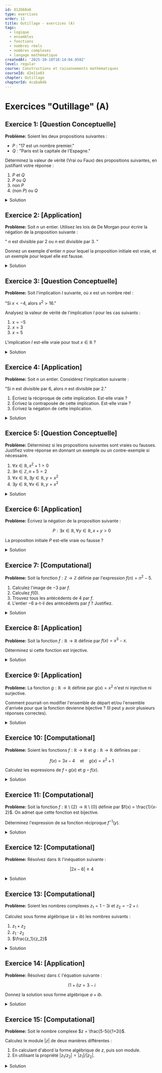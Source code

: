 ```yaml
---
id: 812b68a6
type: exercises
order: 11
title: Outillage - exercices (A)
tags:
  - logique
  - ensembles
  - fonctions
  - nombres réels
  - nombres complexes
  - langage mathématique
createdAt: '2025-10-18T18:14:04.958Z'
level: regular
course: Constructions et raisonnements mathématiques
courseId: d2e11e03
chapter: Outillage
chapterId: 4caba84b
---
```

# Exercices "Outillage" (A)

## Exercice 1: [Question Conceptuelle]

**Problème:** Soient les deux propositions suivantes :

-   $P$ : "17 est un nombre premier."
-   $Q$ : "Paris est la capitale de l'Espagne."

Déterminez la valeur de vérité (Vrai ou Faux) des propositions suivantes, en justifiant votre réponse :

1.  $P \text{ et } Q$
2.  $P \text{ ou } Q$
3.  non $P$
4.  (non $P$) ou $Q$

<details>

<summary>Solution</summary>

**Méthode:** La première étape est de déterminer la valeur de vérité de chaque proposition de base, $P$ et $Q$. Ensuite, on applique les définitions des connecteurs logiques "et", "ou" et "non" pour trouver la valeur de vérité des propositions composées.

**Étapes:**

1.  **Évaluer les propositions de base :**
    -   $P$ : "17 est un nombre premier." Un nombre premier est un entier supérieur à 1 qui n'a que deux diviseurs : 1 et lui-même. 17 n'est divisible que par 1 et 17. Donc, la proposition $P$ est **Vraie (V)**.
    -   $Q$ : "Paris est la capitale de l'Espagne." La capitale de l'Espagne est Madrid. Donc, la proposition $Q$ est **Fausse (F)**.

2.  **Évaluer $P \text{ et } Q$ :**
    -   La conjonction "et" est vraie uniquement si les deux propositions sont vraies.
    -   Ici, nous avons V et F.
    -   Le résultat est donc **Faux**.

3.  **Évaluer $P \text{ ou } Q$ :**
    -   La disjonction "ou" est vraie si au moins l'une des deux propositions est vraie.
    -   Ici, nous avons V ou F.
    -   Puisque $P$ est vraie, le résultat est **Vrai**.

4.  **Évaluer non $P$ :**
    -   La négation inverse la valeur de vérité.
    -   Puisque $P$ est Vraie, non $P$ est **Fausse**.

5.  **Évaluer (non $P$) ou $Q$ :**
    -   Nous avons déjà déterminé que non $P$ est Fausse et $Q$ est Fausse.
    -   Nous devons évaluer F ou F.
    -   La disjonction est fausse uniquement si les deux propositions sont fausses.
    -   Le résultat est donc **Faux**.

**Réponse:**

1.  $P \text{ et } Q$ : **Faux**
2.  $P \text{ ou } Q$ : **Vrai**
3.  non $P$ : **Faux**
4.  (non $P$) ou $Q$ : **Faux**

</details>

## Exercice 2: [Application]

**Problème:** Soit $n$ un entier. Utilisez les lois de De Morgan pour écrire la négation de la proposition suivante :

" $n$ est divisible par 2 ou $n$ est divisible par 3. "

Donnez un exemple d'entier $n$ pour lequel la proposition initiale est vraie, et un exemple pour lequel elle est fausse.

<details>

<summary>Solution</summary>

**Méthode:** On identifie d'abord les deux propositions de base, $P$ et $Q$. La proposition donnée est de la forme $P \text{ ou } Q$. On applique ensuite la loi de De Morgan appropriée, qui stipule que `non(P ou Q)` est équivalent à `(non P) et (non Q)`.

**Étapes:**

1.  **Identifier les propositions de base :**
    -   Soit $P$ : "$n$ est divisible par 2".
    -   Soit $Q$ : "$n$ est divisible par 3".
    -   La proposition initiale est $P \text{ ou } Q$.

2.  **Appliquer la loi de De Morgan :**
    -   La négation est `non(P ou Q)`.
    -   Selon la loi de De Morgan, `non(P ou Q)` est équivalent à `(non P) et (non Q)`.

3.  **Traduire les négations en langage courant :**
    -   `non P` est "$n$ n'est pas divisible par 2".
    -   `non Q` est "$n$ n'est pas divisible par 3".

4.  **Combiner pour former la négation finale :**
    -   La négation est donc : "$n$ n'est pas divisible par 2 et $n$ n'est pas divisible par 3."

5.  **Trouver des exemples :**
    -   **Exemple où la proposition initiale est vraie** : "$n$ est divisible par 2 ou par 3". Choisissons $n=9$. 9 n'est pas divisible par 2, mais il est divisible par 3. La condition "ou" est donc satisfaite. La proposition est vraie pour $n=9$. (De même pour $n=10$ ou $n=12$).
    -   **Exemple où la proposition initiale est fausse** : Il nous faut un nombre qui n'est ni divisible par 2, ni par 3. C'est-à-dire un nombre pour lequel la négation est vraie. Choisissons $n=7$. 7 n'est pas divisible par 2 et n'est pas divisible par 3. La proposition initiale est donc fausse pour $n=7$.

**Réponse:** La négation de la proposition est : **"$n$ n'est pas divisible par 2 et $n$ n'est pas divisible par 3."**

</details>

## Exercice 3: [Question Conceptuelle]

**Problème:** Soit l'implication $I$ suivante, où $x$ est un nombre réel :

"Si $x < -4$, alors $x^2 > 16$."

Analysez la valeur de vérité de l'implication $I$ pour les cas suivants :

1.  $x = -5$
2.  $x = 3$
3.  $x = 5$

L'implication $I$ est-elle vraie pour tout $x \in \mathbb{R}$ ?

<details>

<summary>Solution</summary>

**Méthode:** On identifie l'hypothèse $P$ et la conclusion $Q$. Pour chaque valeur de $x$, on détermine la valeur de vérité de $P$ et de $Q$, puis on utilise la table de vérité de l'implication ($P \Rightarrow Q$) pour en déduire la valeur de vérité de $I$. Rappel : $P \Rightarrow Q$ est fausse uniquement si $P$ est vraie et $Q$ est fausse.

**Étapes:**

1.  **Identifier l'hypothèse et la conclusion :**
    -   Hypothèse $P$ : "$x < -4$".
    -   Conclusion $Q$ : "$x^2 > 16$".
    -   L'implication est $P \Rightarrow Q$.

2.  **Analyse pour $x = -5$ :**
    -   $P$ : "$-5 < -4$" est **Vraie**.
    -   $Q$ : "$(-5)^2 > 16$", soit "$25 > 16$", est **Vraie**.
    -   L'implication $V \Rightarrow V$ est **Vraie**.

3.  **Analyse pour $x = 3$ :**
    -   $P$ : "$3 < -4$" est **Fausse**.
    -   $Q$ : "$3^2 > 16$", soit "$9 > 16$", est **Fausse**.
    -   L'implication $F \Rightarrow F$ est **Vraie**. (Une hypothèse fausse implique n'importe quoi).

4.  **Analyse pour $x = 5$ :**
    -   $P$ : "$5 < -4$" est **Fausse**.
    -   $Q$ : "$5^2 > 16$", soit "$25 > 16$", est **Vraie**.
    -   L'implication $F \Rightarrow V$ est **Vraie**. (Une hypothèse fausse implique n'importe quoi).

5.  **Validité générale de l'implication $I$ :**
    -   L'implication $P \Rightarrow Q$ est fausse s'il existe un cas où $P$ est Vraie et $Q$ est Fausse.
    -   On cherche donc un $x$ tel que $x < -4$ (P Vraie) ET $x^2 \le 16$ (Q Fausse).
    -   Cependant, si $x < -4$, alors en multipliant par $x$ (qui est négatif), on change le sens de l'inégalité : $x \cdot x > -4 \cdot x$. De plus, comme $x < -4$, on a aussi $-x > 4$, donc $x^2 = (-x)^2 > 4^2 = 16$.
    -   Il est donc impossible que l'hypothèse soit vraie et la conclusion fausse. Le cas $V \Rightarrow F$ ne se produit jamais.
    -   L'implication est donc vraie pour tout $x \in \mathbb{R}$.

**Réponse:** L'implication est **vraie** pour $x=-5$, $x=3$, et $x=5$. Oui, l'implication est **vraie pour tout $x \in \mathbb{R}$**.

</details>

## Exercice 4: [Application]

**Problème:** Soit $n$ un entier. Considérez l'implication suivante :

"Si $n$ est divisible par 6, alors $n$ est divisible par 2."

1.  Écrivez la réciproque de cette implication. Est-elle vraie ?
2.  Écrivez la contraposée de cette implication. Est-elle vraie ?
3.  Écrivez la négation de cette implication.

<details>

<summary>Solution</summary>

**Méthode:** On identifie les propositions $P$ et $Q$. L'implication est $P \Rightarrow Q$.

-   La réciproque est $Q \Rightarrow P$.
-   La contraposée est $(\text{non } Q) \Rightarrow (\text{non } P)$.
-   La négation est $P \text{ et (non } Q)$.

On analyse ensuite la véracité de chaque nouvelle proposition.

**Étapes:**

1.  **Identifier les propositions de base :**
    -   $P$ : "$n$ est divisible par 6".
    -   $Q$ : "$n$ est divisible par 2".
    -   L'implication initiale $P \Rightarrow Q$ est vraie, car si un nombre est un multiple de 6, il est de la forme $6k = 2(3k)$, donc c'est aussi un multiple de 2.

2.  **Réciproque ($Q \Rightarrow P$) :**
    -   L'énoncé est : "Si $n$ est divisible par 2, alors $n$ est divisible par 6."
    -   **Véracité :** Cette proposition est **fausse**. Pour le prouver, il suffit de trouver un contre-exemple. Soit $n=4$. $n$ est divisible par 2, mais $n$ n'est pas divisible par 6.

3.  **Contraposée ($(\text{non } Q) \Rightarrow (\text{non } P)$) :**
    -   `non Q` : "$n$ n'est pas divisible par 2" (c'est-à-dire "$n$ est impair").
    -   `non P` : "$n$ n'est pas divisible par 6".
    -   L'énoncé est : "Si $n$ n'est pas divisible par 2, alors $n$ n'est pas divisible par 6."
    -   **Véracité :** Cette proposition est **vraie**. Si un nombre n'est pas pair, il ne peut pas être un multiple de 6 (car tous les multiples de 6 sont pairs). Comme attendu, la contraposée a la même valeur de vérité que l'implication originale.

4.  **Négation ($P \text{ et (non } Q)$) :**
    -   L'énoncé est : "$n$ est divisible par 6 et $n$ n'est pas divisible par 2."
    -   **Véracité :** Cette proposition est toujours **fausse**, car il est impossible qu'un nombre soit un multiple de 6 sans être un multiple de 2.

**Réponse:**

1.  **Réciproque :** "Si $n$ est divisible par 2, alors $n$ est divisible par 6." (Fausse)
2.  **Contraposée :** "Si $n$ n'est pas divisible par 2, alors $n$ n'est pas divisible par 6." (Vraie)
3.  **Négation :** "$n$ est divisible par 6 et $n$ n'est pas divisible par 2."

</details>

## Exercice 5: [Question Conceptuelle]

**Problème:** Déterminez si les propositions suivantes sont vraies ou fausses. Justifiez votre réponse en donnant un exemple ou un contre-exemple si nécessaire.

1.  $\forall x \in \mathbb{R}, x^2+1 > 0$
2.  $\exists n \in \mathbb{Z}, n+5 = 2$
3.  $\forall x \in \mathbb{R}, \exists y \in \mathbb{R}, y = x^2$
4.  $\exists y \in \mathbb{R}, \forall x \in \mathbb{R}, y = x^2$

<details>

<summary>Solution</summary>

**Méthode:** Pour chaque proposition, on analyse la condition imposée par les quantificateurs.

-   Pour une proposition `∀x, P(x)`, on doit vérifier que $P(x)$ est vraie pour *tous* les $x$. Si on trouve un seul contre-exemple, elle est fausse.
-   Pour une proposition `∃x, P(x)`, il suffit de trouver *un seul* exemple pour lequel $P(x)$ est vraie.
-   L'ordre des quantificateurs `∀` et `∃` est crucial.

**Étapes:**

1.  **$\forall x \in \mathbb{R}, x^2+1 > 0$**
    -   Pour tout nombre réel $x$, on sait que $x^2 \ge 0$.
    -   En ajoutant 1 des deux côtés, on obtient $x^2+1 \ge 0+1$, soit $x^2+1 \ge 1$.
    -   Puisque $1 > 0$, il est certain que $x^2+1 > 0$ pour tout $x \in \mathbb{R}$.
    -   La proposition est **Vraie**.

2.  **$\exists n \in \mathbb{Z}, n+5 = 2$**
    -   On cherche s'il existe un entier $n$ qui vérifie l'équation.
    -   Résolvons l'équation : $n = 2-5 = -3$.
    -   Le nombre $-3$ est bien un entier ($\-3 \in \mathbb{Z}$).
    -   Nous avons trouvé un tel entier. La proposition est **Vraie**.

3.  **$\forall x \in \mathbb{R}, \exists y \in \mathbb{R}, y = x^2$**
    -   Cette proposition dit : "Pour n'importe quel réel $x$ que l'on choisit, on peut trouver un réel $y$ qui est égal à son carré."
    -   Soit un $x$ quelconque. On peut toujours calculer son carré, $x^2$. Le résultat est un nombre réel. Posons $y=x^2$. Ce $y$ existe.
    -   Par exemple, si $x=7$, on peut trouver $y=49$. Si $x=-2$, on peut trouver $y=4$. Le $y$ dépend du $x$ choisi.
    -   La proposition est **Vraie**.

4.  **$\exists y \in \mathbb{R}, \forall x \in \mathbb{R}, y = x^2$**
    -   Cette proposition dit : "Il existe un unique réel $y$ (le même pour tous) qui est égal au carré de tous les nombres réels $x$."
    -   Ceci est clairement faux. Si un tel $y$ existait, on aurait $y = 1^2=1$ et aussi $y = 2^2=4$. Mais $1 \ne 4$, c'est une contradiction.
    -   Il n'existe pas de nombre qui soit à la fois le carré de 1 et le carré de 2.
    -   La proposition est **Fausse**.

**Réponse:**

1.  **Vraie**
2.  **Vraie**
3.  **Vraie**
4.  **Fausse**

</details>

## Exercice 6: [Application]

**Problème:** Écrivez la négation de la proposition suivante :

$$ P : \exists x \in \mathbb{R}, \forall y \in \mathbb{R}, x+y > 0 $$

La proposition initiale $P$ est-elle vraie ou fausse ?

<details>

<summary>Solution</summary>

**Méthode:** Pour nier une proposition avec des quantificateurs, on inverse chaque quantificateur (`∀` devient `∃` et `∃` devient `∀`) et on nie la proposition qui suit.

**Étapes:**

1.  **Identifier la structure :** La proposition est de la forme `∃x, Q(x)`, où $Q(x)$ est la proposition `∀y, R(x,y)` et $R(x,y)$ est `x+y > 0`.

2.  **Nier le premier quantificateur :** La négation de `∃x ∈ ℝ, ...` est `∀x ∈ ℝ, non(...)`.

    $$ \text{non } P : \forall x \in \mathbb{R}, \text{ non}(\forall y \in \mathbb{R}, x+y > 0) $$

3.  **Nier le deuxième quantificateur :** La négation de `∀y ∈ ℝ, ...` est `∃y ∈ ℝ, non(...)`.

    $$ \text{non } P : \forall x \in \mathbb{R}, \exists y \in \mathbb{R}, \text{ non}(x+y > 0) $$

4.  **Nier la proposition finale :** La négation de `$x+y > 0$` est `$x+y \le 0$`.

    $$ \text{non } P : \forall x \in \mathbb{R}, \exists y \in \mathbb{R}, x+y \le 0 $$

5.  **Déterminer la valeur de vérité de P :**
    -   $P$ affirme : "Il existe un réel $x$ (un seul pour tout le monde) tel que, pour n'importe quel $y$ qu'on ajoute, la somme est strictement positive."
    -   Supposons qu'un tel $x$ existe. On peut alors choisir un $y$ qui le contredit. Par exemple, choisissons $y = -x - 1$.
    -   Calculons la somme : $x+y = x + (-x - 1) = -1$.
    -   La somme est $-1$, qui n'est pas strictement positive.
    -   Puisque pour n'importe quel $x$, on peut trouver un $y$ qui rend la condition $x+y > 0$ fausse, la proposition $P$ est **Fausse**.
    -   (Alternativement, la négation de $P$ est vraie : pour tout $x$, on peut trouver un $y$ (par ex. $y=-x$) tel que $x+y \le 0$. Puisque la négation est vraie, $P$ est fausse.)

**Réponse:** La négation est $\forall x \in \mathbb{R}, \exists y \in \mathbb{R}, x+y \le 0$. La proposition initiale $P$ est fausse.

</details>

## Exercice 7: [Computational]

**Problème:** Soit la fonction $f: \mathbb{Z} \to \mathbb{Z}$ définie par l'expression $f(n) = n^2 - 5$.

1.  Calculez l'image de $-3$ par $f$.
2.  Calculez $f(0)$.
3.  Trouvez tous les antécédents de $4$ par $f$.
4.  L'entier $-6$ a-t-il des antécédents par $f$ ? Justifiez.

<details>

<summary>Solution</summary>

**Méthode:**

-   Pour trouver l'image d'un nombre, on remplace la variable dans l'expression de la fonction par ce nombre.
-   Pour trouver les antécédents d'un nombre $y$, on résout l'équation $f(n) = y$, où $n$ est l'inconnue. On ne garde que les solutions qui appartiennent à l'ensemble de départ (ici $\mathbb{Z}$).

**Étapes:**

1.  **Calcul de l'image de -3 :**
    -   On calcule $f(-3)$.
    -   $f(-3) = (-3)^2 - 5 = 9 - 5 = 4$.

2.  **Calcul de $f(0)$ :**
    -   On calcule $f(0)$.
    -   $f(0) = (0)^2 - 5 = 0 - 5 = -5$.

3.  **Recherche des antécédents de 4 :**
    -   On doit résoudre l'équation $f(n) = 4$.
    -   $n^2 - 5 = 4$
    -   $n^2 = 9$
    -   Les solutions dans $\mathbb{R}$ sont $n=3$ et $n=-3$.
    -   Ces deux solutions sont des entiers, donc elles appartiennent bien à l'ensemble de départ $\mathbb{Z}$.
    -   Les antécédents de 4 sont donc 3 et -3.

4.  **Recherche des antécédents de -6 :**
    -   On doit résoudre l'équation $f(n) = -6$.
    -   $n^2 - 5 = -6$
    -   $n^2 = -1$
    -   Cette équation n'a pas de solution dans les nombres réels, et donc a fortiori pas de solution dans les entiers $\mathbb{Z}$.
    -   L'entier -6 n'a donc aucun antécédent par $f$.

**Réponse:**

1.  L'image de -3 est $4$.
2.  $f(0) = -5$.
3.  Les antécédents de 4 sont $-3$ et $3$.
4.  Non, -6 n'a pas d'antécédent car l'équation $n^2 = -1$ n'a pas de solution dans $\mathbb{Z}$.

</details>

## Exercice 8: [Application]

**Problème:** Soit la fonction $f: \mathbb{R} \to \mathbb{R}$ définie par $f(x) = x^3 - x$.

Déterminez si cette fonction est injective.

<details>

<summary>Solution</summary>

**Méthode:** Pour déterminer si une fonction est injective, on peut utiliser deux approches :

1.  Algébrique : On suppose que $f(a) = f(b)$ et on essaie de montrer que cela implique nécessairement $a=b$. Si on trouve un cas où $f(a)=f(b)$ avec $a \ne b$, la fonction n'est pas injective.
2.  Graphique/Recherche de contre-exemple : On cherche deux valeurs distinctes $x_1$ et $x_2$ qui ont la même image. C'est souvent plus simple pour prouver qu'une fonction n'est pas injective.

Utilisons la deuxième méthode, qui est plus directe.

**Étapes:**

1.  **Chercher un contre-exemple :** On cherche deux nombres $a$ et $b$ différents tels que $f(a) = f(b)$.
    -   $a^3 - a = b^3 - b$
    -   $a^3 - b^3 - a + b = 0$
    -   $(a-b)(a^2+ab+b^2) - (a-b) = 0$
    -   $(a-b)(a^2+ab+b^2-1) = 0$
    -   Cette équation est satisfaite si $a=b$ (ce qui est le cas trivial) OU si $a^2+ab+b^2-1=0$.
    -   On cherche donc une solution à $a^2+ab+b^2=1$ avec $a \ne b$.

2.  **Tester des valeurs simples :** Essayons des valeurs entières simples.
    -   $f(0) = 0^3 - 0 = 0$.
    -   $f(1) = 1^3 - 1 = 0$.
    -   $f(-1) = (-1)^3 - (-1) = -1 + 1 = 0$.

3.  **Trouver un contre-exemple explicite :**
    -   Nous avons trouvé que $f(1)=0$ et $f(0)=0$. Cependant, $1 \ne 0$. Ceci est un contre-exemple, mais utilisons un exemple plus clair.
    -   Nous avons $f(1)=0$ et $f(-1)=0$.
    -   Puisque $1 \ne -1$, nous avons trouvé deux éléments distincts de l'ensemble de départ (1 et -1) qui ont la même image (0).

4.  **Conclure :**
    -   La définition de l'injectivité ($a_1 \neq a_2 \Rightarrow f(a_1) \neq f(a_2)$) n'est pas respectée.
    -   La fonction $f$ n'est donc pas injective.

**Réponse:** La fonction $f(x)=x^3-x$ n'est **pas injective**. Par exemple, $f(1)=0$ et $f(-1)=0$, mais $1 \ne -1$.

</details>

## Exercice 9: [Application]

**Problème:** La fonction $g: \mathbb{R} \to \mathbb{R}$ définie par $g(x) = x^2$ n'est ni injective ni surjective.

Comment pourrait-on modifier l'ensemble de départ et/ou l'ensemble d'arrivée pour que la fonction devienne bijective ? (Il peut y avoir plusieurs réponses correctes).

<details>

<summary>Solution</summary>

**Méthode:** On analyse pourquoi la fonction initiale n'est pas injective et pas surjective, puis on restreint les ensembles de départ et d'arrivée pour corriger ces problèmes.

-   Pour la rendre **injective**, il faut que deux $x$ différents ne puissent plus avoir la même image. Le problème de $x^2$ est que $x$ et $-x$ ont la même image. On doit donc restreindre l'ensemble de départ pour ne garder que l'un des deux (par exemple, que les positifs).
-   Pour la rendre **surjective**, il faut que tout élément de l'ensemble d'arrivée soit une image. Le problème de $x^2$ dans $\mathbb{R}$ est que les nombres négatifs ne sont jamais atteints. On doit donc restreindre l'ensemble d'arrivée aux valeurs que la fonction peut effectivement produire.

**Étapes:**

1.  **Analyser la non-injectivité :**
    -   $g(x)=x^2$ n'est pas injective sur $\mathbb{R}$ car, par exemple, $g(-2)=4$ et $g(2)=4$.
    -   Pour y remédier, on doit restreindre le domaine de définition de sorte qu'il ne contienne pas à la fois un nombre et son opposé (sauf 0).
    -   Une restriction possible est de prendre l'ensemble de départ $A = [0, +\infty[$ (les réels positifs ou nuls). Sur cet ensemble, si $x_1^2 = x_2^2$ avec $x_1, x_2 \ge 0$, alors on a bien $x_1=x_2$.

2.  **Analyser la non-surjectivité :**
    -   $g(x)=x^2$ n'est pas surjective sur $\mathbb{R}$ car l'image d'un carré est toujours positive ou nulle. Un nombre comme $-1$ dans l'ensemble d'arrivée n'a aucun antécédent.
    -   Pour y remédier, on doit restreindre le codomaine à l'ensemble des valeurs réellement atteintes par la fonction. L'ensemble des images de $x^2$ est $[0, +\infty[$.
    -   On choisit donc comme ensemble d'arrivée $B = [0, +\infty[$.

3.  **Construire la nouvelle fonction bijective :**
    -   En combinant les deux restrictions, on définit une nouvelle fonction $h: [0, +\infty[ \to [0, +\infty[$ par $h(x)=x^2$.
    -   **Injectivité de h :** Si $h(x_1)=h(x_2)$ avec $x_1, x_2 \in [0, +\infty[$, alors $x_1^2=x_2^2$. Comme $x_1$ et $x_2$ sont positifs, cela implique $x_1=x_2$. Donc $h$ est injective.
    -   **Surjectivité de h :** Soit $y \in [0, +\infty[$. On cherche un antécédent $x \in [0, +\infty[$ tel que $x^2=y$. Il suffit de prendre $x=\sqrt{y}$. Comme $y \ge 0$, $\sqrt{y}$ est bien défini et est dans $[0, +\infty[$. Donc $h$ est surjective.
    -   Puisque $h$ est injective et surjective, elle est bijective.

4.  **Mentionner une autre solution possible :** On aurait aussi pu restreindre l'ensemble de départ à $]-\infty, 0]$. La fonction $k: ]-\infty, 0] \to [0, +\infty[$ définie par $k(x)=x^2$ est aussi bijective.

**Réponse:** Une façon de rendre la fonction bijective est de la définir comme $h: [0, +\infty[ \to [0, +\infty[$ avec $h(x)=x^2$.

</details>

## Exercice 10: [Computational]

**Problème:** Soient les fonctions $f: \mathbb{R} \to \mathbb{R}$ et $g: \mathbb{R} \to \mathbb{R}$ définies par :

$$ f(x) = 3x - 4 \quad \text{et} \quad g(x) = x^2 + 1 $$

Calculez les expressions de $f \circ g(x)$ et $g \circ f(x)$.

<details>

<summary>Solution</summary>

**Méthode:** On applique les définitions de la composition de fonctions :

-   $(f \circ g)(x)$ signifie $f(g(x))$. On calcule d'abord $g(x)$, puis on utilise le résultat comme argument pour la fonction $f$.
-   $(g \circ f)(x)$ signifie $g(f(x))$. On calcule d'abord $f(x)$, puis on utilise le résultat comme argument pour la fonction $g$.

**Étapes:**

1.  **Calcul de $f \circ g(x)$ :**
    -   Par définition, $(f \circ g)(x) = f(g(x))$.
    -   On remplace $g(x)$ par son expression : $f(x^2+1)$.
    -   Maintenant, on applique la fonction $f$ à l'expression $(x^2+1)$. La fonction $f$ prend son argument, le multiplie par 3 et soustrait 4.
    -   Donc, $f(x^2+1) = 3(x^2+1) - 4$.
    -   On simplifie l'expression : $3x^2 + 3 - 4 = 3x^2 - 1$.

2.  **Calcul de $g \circ f(x)$ :**
    -   Par définition, $(g \circ f)(x) = g(f(x))$.
    -   On remplace $f(x)$ par son expression : $g(3x-4)$.
    -   Maintenant, on applique la fonction $g$ à l'expression $(3x-4)$. La fonction $g$ prend son argument, le met au carré et ajoute 1.
    -   Donc, $g(3x-4) = (3x-4)^2 + 1$.
    -   On développe le carré (identité remarquable $(a-b)^2 = a^2 - 2ab + b^2$) : $(3x)^2 - 2(3x)(4) + 4^2 + 1$.
    -   On simplifie : $9x^2 - 24x + 16 + 1 = 9x^2 - 24x + 17$.

3.  **Conclusion :** On remarque que les deux expressions sont différentes, ce qui illustre que la composition de fonctions n'est pas commutative.

**Réponse:**

$$ (f \circ g)(x) = 3x^2 - 1 $$

$$ (g \circ f)(x) = 9x^2 - 24x + 17 $$

</details>

## Exercice 11: [Computational]

**Problème:** Soit la fonction $f: \mathbb{R} \setminus \{2\} \to \mathbb{R} \setminus \{0\}$ définie par $f(x) = \frac{1}{x-2}$. On admet que cette fonction est bijective.

Déterminez l'expression de sa fonction réciproque $f^{-1}(y)$.

<details>

<summary>Solution</summary>

**Méthode:** Pour trouver la fonction réciproque $f^{-1}$ de $f$, on pose $y = f(x)$ et on résout cette équation pour exprimer $x$ en fonction de $y$. L'expression obtenue pour $x$ sera la formule de $f^{-1}(y)$.

**Étapes:**

1.  **Poser l'équation $y=f(x)$ :**

    $$ y = \frac{1}{x-2} $$

2.  **Isoler $x$ dans l'équation :**
    -   Comme $y \in \mathbb{R} \setminus \{0\}$, on sait que $y \ne 0$. On peut donc multiplier par $(x-2)$ et diviser par $y$.
    -   Multiplier par $(x-2)$ de chaque côté :

        $$ y(x-2) = 1 $$

    -   Diviser par $y$ de chaque côté :

        $$ x-2 = \frac{1}{y} $$

    -   Ajouter 2 de chaque côté :

        $$ x = \frac{1}{y} + 2 $$

3.  **Écrire l'expression de la fonction réciproque :**
    -   L'expression de $x$ en fonction de $y$ nous donne la fonction réciproque.
    -   $f^{-1}(y) = \frac{1}{y} + 2$.
    -   Le domaine de $f^{-1}$ est l'ensemble d'arrivée de $f$, soit $\mathbb{R} \setminus \{0\}$, et son ensemble d'arrivée est le domaine de $f$, soit $\mathbb{R} \setminus \{2\}$. L'expression $\frac{1}{y}+2$ est bien définie pour tout $y \ne 0$.

**Réponse:** La fonction réciproque est $f^{-1}: \mathbb{R} \setminus \{0\} \to \mathbb{R} \setminus \{2\}$ définie par :

$$ f^{-1}(y) = \frac{1}{y} + 2 $$

</details>

## Exercice 12: [Computational]

**Problème:** Résolvez dans $\mathbb{R}$ l'inéquation suivante :

$$ |2x - 6| \ge 4 $$

<details>

<summary>Solution</summary>

**Méthode:** Une inéquation de la forme $|A| \ge B$ (avec $B \ge 0$) est équivalente à la disjonction de deux cas : $A \ge B$ ou $A \le -B$. On résout chacune de ces deux inéquations séparément et on fait l'union de leurs ensembles de solutions.

**Étapes:**

1.  **Traduire l'inéquation en une disjonction :**
    -   L'inéquation $|2x - 6| \ge 4$ est équivalente à :

        $$ (2x - 6 \ge 4) \quad \text{ou} \quad (2x - 6 \le -4) $$

2.  **Résoudre la première inéquation :**
    -   $2x - 6 \ge 4$
    -   Ajouter 6 des deux côtés : $2x \ge 10$
    -   Diviser par 2 (qui est positif, donc on ne change pas le sens de l'inégalité) : $x \ge 5$.
    -   L'ensemble de solutions pour ce cas est $S_1 = [5, +\infty[$.

3.  **Résoudre la deuxième inéquation :**
    -   $2x - 6 \le -4$
    -   Ajouter 6 des deux côtés : $2x \le 2$
    -   Diviser par 2 : $x \le 1$.
    -   L'ensemble de solutions pour ce cas est $S_2 = ]-\infty, 1]$.

4.  **Combiner les ensembles de solutions :**
    -   La solution finale est l'union des solutions des deux cas : $S = S_1 \cup S_2$.
    -   $S = ]-\infty, 1] \cup [5, +\infty[$.

**Réponse:** L'ensemble des solutions est $S = ]-\infty, 1] \cup [5, +\infty[$.

</details>

## Exercice 13: [Computational]

**Problème:** Soient les nombres complexes $z_1 = 1-3i$ et $z_2 = -2+i$.

Calculez sous forme algébrique ($a+ib$) les nombres suivants :

1.  $z_1 + z_2$
2.  $z_1 \cdot z_2$
3.  $\frac{z_1}{z_2}$

<details>

<summary>Solution</summary>

**Méthode:**

1.  Pour l'addition, on additionne les parties réelles entre elles et les parties imaginaires entre elles.
2.  Pour la multiplication, on développe l'expression comme un produit de binômes et on utilise le fait que $i^2 = -1$.
3.  Pour la division, on multiplie le numérateur et le dénominateur par le conjugué du dénominateur pour rendre le dénominateur réel.

**Étapes:**

1.  **Calcul de $z_1 + z_2$ :**
    -   $z_1 + z_2 = (1-3i) + (-2+i)$
    -   $z_1 + z_2 = (1-2) + (-3+1)i$
    -   $z_1 + z_2 = -1 - 2i$

2.  **Calcul de $z_1 \cdot z_2$ :**
    -   $z_1 \cdot z_2 = (1-3i)(-2+i)$
    -   $z_1 \cdot z_2 = 1(-2) + 1(i) -3i(-2) -3i(i)$
    -   $z_1 \cdot z_2 = -2 + i + 6i - 3i^2$
    -   On remplace $i^2$ par $-1$ : $-2 + 7i - 3(-1)$
    -   $z_1 \cdot z_2 = -2 + 7i + 3 = 1 + 7i$

3.  **Calcul de $\frac{z_1}{z_2}$ :**
    -   Le conjugué de $z_2 = -2+i$ est $\bar{z_2} = -2-i$.
    -   On multiplie le numérateur et le dénominateur par $\bar{z_2}$ :

        $$ \frac{z_1}{z_2} = \frac{(1-3i)}{(-2+i)} \cdot \frac{(-2-i)}{(-2-i)} $$

    -   **Numérateur :** $(1-3i)(-2-i) = -2 - i + 6i + 3i^2 = -2 + 5i - 3 = -5+5i$.
    -   **Dénominateur :** $(-2+i)(-2-i) = (-2)^2 - (i)^2 = 4 - i^2 = 4 - (-1) = 5$.
    -   On assemble le tout :

        $$ \frac{z_1}{z_2} = \frac{-5+5i}{5} = \frac{-5}{5} + \frac{5i}{5} = -1+i $$

**Réponse:**

1.  $z_1 + z_2 = -1 - 2i$
2.  $z_1 \cdot z_2 = 1 + 7i$
3.  $\frac{z_1}{z_2} = -1 + i$

</details>

## Exercice 14: [Application]

**Problème:** Résolvez dans $\mathbb{C}$ l'équation suivante :

$$ (1+i)z = 3-i $$

Donnez la solution sous forme algébrique $a+ib$.

<details>

<summary>Solution</summary>

**Méthode:** Pour résoudre une équation de la forme $w \cdot z = u$, où $w, u$ sont des complexes connus et $z$ est l'inconnue, on isole $z$ en divisant par $w$ (si $w \ne 0$). Cela revient à calculer le quotient $\frac{u}{w}$.

**Étapes:**

1.  **Isoler z :**
    -   L'équation est $(1+i)z = 3-i$.
    -   Pour trouver $z$, on divise les deux côtés par $(1+i)$ :

        $$ z = \frac{3-i}{1+i} $$

2.  **Calculer le quotient :**
    -   Pour mettre ce quotient sous forme algébrique, on multiplie le numérateur et le dénominateur par le conjugué du dénominateur, qui est $1-i$.

        $$ z = \frac{(3-i)}{(1+i)} \cdot \frac{(1-i)}{(1-i)} $$

3.  **Développer le numérateur et le dénominateur :**
    -   **Numérateur :** $(3-i)(1-i) = 3(1) + 3(-i) -i(1) -i(-i) = 3 - 3i - i + i^2 = 3 - 4i - 1 = 2-4i$.
    -   **Dénominateur :** $(1+i)(1-i) = 1^2 - i^2 = 1 - (-1) = 2$.

4.  **Finaliser le calcul :**
    -   On remplace les résultats dans l'expression de $z$ :

        $$ z = \frac{2-4i}{2} = \frac{2}{2} - \frac{4i}{2} = 1 - 2i $$

**Réponse:** La solution de l'équation est $z = 1-2i$.

</details>

## Exercice 15: [Computational]

**Problème:** Soit le nombre complexe $z = \frac{5-5i}{1+2i}$.

Calculez le module $|z|$ de deux manières différentes :

1.  En calculant d'abord la forme algébrique de $z$, puis son module.
2.  En utilisant la propriété $|z_1/z_2| = |z_1|/|z_2|$.

<details>

<summary>Solution</summary>

**Méthode:**

1.  Pour la première méthode, on effectue la division complexe en utilisant le conjugué, on obtient $z=a+ib$, puis on calcule $|z|=\sqrt{a^2+b^2}$.
2.  Pour la deuxième méthode, on calcule séparément le module du numérateur et celui du dénominateur, puis on fait le quotient des deux modules obtenus.

**Étapes:**

1.  **Méthode 1 : Forme algébrique d'abord**
    -   On calcule $z = \frac{5-5i}{1+2i}$. Le conjugué du dénominateur est $1-2i$.
    -   $z = \frac{(5-5i)(1-2i)}{(1+2i)(1-2i)} = \frac{5 - 10i - 5i + 10i^2}{1^2 - (2i)^2} = \frac{5 - 15i - 10}{1 - 4i^2} = \frac{-5 - 15i}{1+4} = \frac{-5 - 15i}{5}$.
    -   La forme algébrique est $z = -1 - 3i$.
    -   On calcule maintenant le module de $z = -1 - 3i$ :

        $$ |z| = \sqrt{(-1)^2 + (-3)^2} = \sqrt{1+9} = \sqrt{10} $$

2.  **Méthode 2 : Propriété des modules**
    -   On pose $z_1 = 5-5i$ et $z_2 = 1+2i$. On utilise $|z| = \frac{|z_1|}{|z_2|}$.
    -   Calcul du module du numérateur :

        $$ |z_1| = |5-5i| = \sqrt{5^2 + (-5)^2} = \sqrt{25+25} = \sqrt{50} $$

    -   Calcul du module du dénominateur :

        $$ |z_2| = |1+2i| = \sqrt{1^2 + 2^2} = \sqrt{1+4} = \sqrt{5} $$

    -   On calcule le quotient des modules :

        $$ |z| = \frac{\sqrt{50}}{\sqrt{5}} = \sqrt{\frac{50}{5}} = \sqrt{10} $$

3.  **Conclusion :** Les deux méthodes donnent le même résultat, mais la deuxième est souvent plus rapide car elle évite le calcul complet de la forme algébrique.

**Réponse:** Le module de $z$ est $|z| = \sqrt{10}$.

</details>
